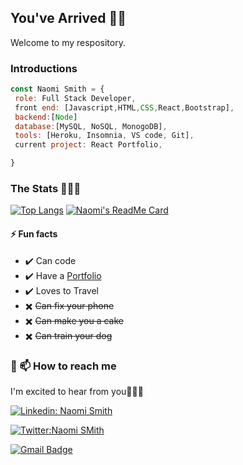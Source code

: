 
## You've Arrived 👋🏾
<p> Welcome to my respository.<p>

 ### Introductions
 ```javascript
const Naomi Smith = {
  role: Full Stack Developer,
  front end: [Javascript,HTML,CSS,React,Bootstrap],
  backend:[Node]
  database:[MySQL, NoSQL, MonogoDB],
  tools: [Heroku, Insomnia, VS code, Git],
  current project: React Portfolio,

}
```
<!--   <p> Good day my name is Naomi Smith. I am a recent graduate from UNC Chapel Hill, Full Stack Developer bootcamp. I am currently building my portfolio with a variety of applications. 

Here are some ideas to get you started:

- 🔭 I’m currently working on my React portfolio ...
- 🌱 I’m currently learning ...
- 👯 I’m looking to collaborate on ...
- 🤔 I’m looking for help with ...
- 💬 Ask me about ... -->

   
<!-- ## 👩🏾‍💻 Tech Stack
 ![](https://img.shields.io/badge/<WORD_ON_LEFT>-<WORD_ON_RIGHT>-informational?style=flat&logo=<LOGO_NAME>&logoColor=white&color=2bbc8a)
- Javascript
- HTML
- CSS
- Bootstrap
- JQuery
- Node.js
- API’s
- Express
- MySQL
- MongoDB
- React

 -->
### The Stats 👩🏾‍💻
[![Top Langs](https://github-readme-stats.vercel.app/api/top-langs/?username=smithnaomi&show_icons=true&theme=panda&bg_color=31353a&text_color=FF75B5&title_color=19f9d899&icon_color=19f9d899&hide_border=true&include_all_commits=true&count_private=true)](https://smithnaomi.ml "Naomi's top languages")
[![Naomi's ReadMe Card](https://github-readme-stats.vercel.app/api?username=smithnaomi&show_icons=true&theme=panda&bg_color=31353a&text_color=FF75B5&title_color=19f9d899&icon_color=19f9d899&hide_border=true&include_all_commits=true&count_private=true)](https://smithnaomi.ml "Naomi's Contributions")
 
#### ⚡ Fun facts
- ✔️ Can code
- ✔️ Have a [Portfolio]()
- ✔️ Loves to Travel
- ✖️ ~~Can fix your phone~~
- ✖️ ~~Can make you a cake~~
- ✖️ ~~Can train your dog~~
### 🔗 📫 How to reach me
<p> I'm excited to hear from you🙋🏾‍♀️<p>
<!--  [Email](mailto:smithnaomi488@gmail.com)
[LinkedIn](https://www.linkedin.com/in/smithnaomi488)
[Twitter](https://twitter.com/thenewCoder) -->
 
[![Linkedin: Naomi Smith](https://img.shields.io/badge/-NaomiSmith-blue?style=flat-square&logo=Linkedin&logoColor=white&link=https://www.linkedin.com/in/smithnaomi488/)](https://www.linkedin.com/in/smithnaomi488/)

 [![Twitter:Naomi SMith](https://img.shields.io/twitter/follow/thenewCoder?style=social)](https://twitter.com/thenewCoder)


[![Gmail Badge](https://img.shields.io/badge/-smithnaomi488@gmail.com-d14836?style=flat-square&logo=Gmail&logoColor=white&link=mailto:smithnaomi488@gmail.com)](mailto:smithnaomi488@gmail.com)

